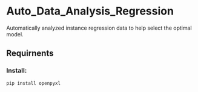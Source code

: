 # Auto_Data_Analysis_Regression
Automatically analyzed instance regression data to help select the optimal model.

## Requirnents

### Install:
```shell
pip install openpyxl
```
